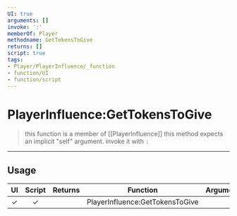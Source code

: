 ```yaml
---
UI: true
arguments: []
invoke: ':'
memberOf: Player
methodname: GetTokensToGive
returns: []
script: true
tags:
- Player/PlayerInfluence/_function
- function/UI
- function/script
---
```

# PlayerInfluence:GetTokensToGive
> this function is a member of [[PlayerInfluence]]
> this method expects an implicit "self" argument. invoke it with `:`
-----
## Usage
|  UI | Script | Returns | Function | Arguments |
|:---:|:------:|-------:|:--------:|:---------|
|✓|✓||PlayerInfluence:GetTokensToGive||

